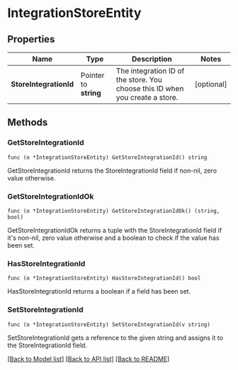 # IntegrationStoreEntity

## Properties

Name | Type | Description | Notes
------------ | ------------- | ------------- | -------------
**StoreIntegrationId** | Pointer to **string** | The integration ID of the store. You choose this ID when you create a store. | [optional] 

## Methods

### GetStoreIntegrationId

`func (o *IntegrationStoreEntity) GetStoreIntegrationId() string`

GetStoreIntegrationId returns the StoreIntegrationId field if non-nil, zero value otherwise.

### GetStoreIntegrationIdOk

`func (o *IntegrationStoreEntity) GetStoreIntegrationIdOk() (string, bool)`

GetStoreIntegrationIdOk returns a tuple with the StoreIntegrationId field if it's non-nil, zero value otherwise
and a boolean to check if the value has been set.

### HasStoreIntegrationId

`func (o *IntegrationStoreEntity) HasStoreIntegrationId() bool`

HasStoreIntegrationId returns a boolean if a field has been set.

### SetStoreIntegrationId

`func (o *IntegrationStoreEntity) SetStoreIntegrationId(v string)`

SetStoreIntegrationId gets a reference to the given string and assigns it to the StoreIntegrationId field.


[[Back to Model list]](../README.md#documentation-for-models) [[Back to API list]](../README.md#documentation-for-api-endpoints) [[Back to README]](../README.md)


